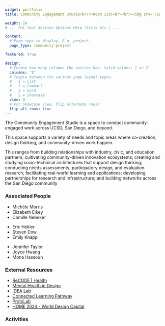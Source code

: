 ```yaml
---
widget: portfolio
title: Community Engagement Studio<br/>(Room 330)<br><br/><img src="/images/Community_2.jpg">

weight: 10
# ... Put Your Section Options Here (title etc.) ...

content:
  # Page type to display. E.g. project.
  page_type: community-project

featured: true

design:
  # Choose how many columns the section has. Valid values: 1 or 2.
  columns: '2'
  # Toggle between the various page layout types.
  #   1 = List
  #   2 = Compact  
  #   3 = Card
  #   5 = Showcase
  view: 3
  # For Showcase view, flip alternate rows?
  flip_alt_rows: true
---
```

The Community Engagement Studio is a space to conduct community-engaged work across UCSD, San Diego, and beyond. 

This space supports a variety of needs and topic areas where co-creation, design thinking, and community-driven work happen. 

This ranges from building relationships with industry, civic, and education partners; cultivating community-driven innovation ecosystems; creating and studying socio-technical architectures that support design thinking; conducting needs assessments, participatory design, and evaluation research; facilitating real-world learning and applications; developing partnerships for research and infrastructure; and building networks across the San Diego community

### Associated People
<div class="row">
  <div class="col-sm-4" markdown="1">
    <ul>
      <li>Michèle Morris</li>
      <li>Elizabeth Eikey</li>
      <li>Camille Nebeker</li>
    </ul>
    </div>
  <div class="col-sm-4" markdown="1">
    <ul>
      <li>Eric Hekler</li>
      <li>Steven Dow</li>
      <li>Emily Knapp</li>
    </ul>
  </div>
  <div class="col-sm-4" markdown="1">
    <ul>
      <li>Jennifer Taylor</li>
      <li>Joyce Hwang</li>
      <li>Mona Hassoun</li>
    </ul>
  </div>
</div>

### External Resources
- [ReCODE | Health](https://recode.health/nebeker/)
- [Mental Health in Design](http://mentalhealthindesign.com/)
- [IDEA Lab](https://designlab.ucsd.edu/the-idea-lab-a-collaboration-preparing-students-for-the-future/)
- [Connected Learning Pathway](https://designlab.ucsd.edu/events/sony_clp_application/)
- [ProtoLab](http://protolab.ucsd.edu/GetInvolved)
- [HOME 2024 - World Design Capital](https://home2024.com/)


### Activities
<br/>




